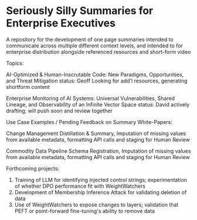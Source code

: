 # Seriously Silly Summaries for Enterprise Executives
 A repository for the development of one page summaries intended to communicate across multiple different context levels, and intended to for enterprise distribution alongside referenced resources and short-form video

Topics:

AI-Optimized & Human-Inscrutable Code: New Paradigms, Opportunities, and Threat Mitigation
status: Geoff Looking for add'l resources, generating shortform content

Enterprise Monitoring of AI Systems: Universal Vulnerabilities, Shared Lineage, and Observability of an Infinite Vector Space
status: David actively drafting; will push soon and review together


Use Case Examples / Pending Feedback on Summary White-Papers:

Change Management Distillation & Summary, Imputation of missing values from available metadata, formatting API calls and staging for Human Review

Commodity Data Pipeline Schema Registration, Imputation of missing values from available metadata, formatting API calls and staging for Human Review


Forthcoming projects:

1) Training of LLM for identifying injected control strings; experimentation of whether DPO performance fit with WeightWatchers
2) Development of Membership Inference Attack for validating deletion of data
3) Use of WeightWatchers to expose changes to layers; validation that PEFT or point-forward fine-tuning's ability to remove data
